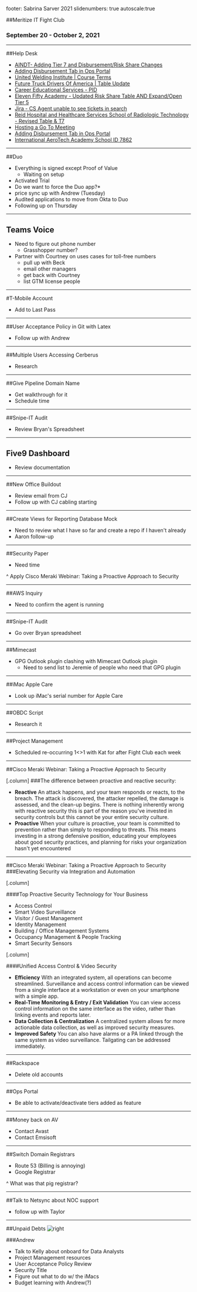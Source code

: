 footer: Sabrina Sarver 2021
slidenumbers: true
autoscale:true

##Meritize IT Fight Club
### September 20 - October 2, 2021

---

##Help Desk
- [AINDT- Adding Tier 7 and Disbursement/Risk Share Changes](https://meritize.atlassian.net/browse/SD-2247)
- [Adding Disbursement Tab in Ops Portal](https://meritize.atlassian.net/browse/SD-2258)
- [United Welding Institute | Course Terms](https://meritize.atlassian.net/browse/SD-2257)
- [Future Truck Drivers Of America | Table Update](https://meritize.atlassian.net/browse/SD-2256)
- [Career Educational Services - PID](https://meritize.atlassian.net/browse/SD-2254)
- [Eleven Fifty Academy - Updated Risk Share Table AND Expand/Open Tier 5](https://meritize.atlassian.net/browse/SD-2252)
- [Jira - CS Agent unable to see tickets in search](https://meritize.atlassian.net/browse/SD-2251)
- [Reid Hospital and Healthcare Services School of Radiologic Technology - Revised Table & T7](https://meritize.atlassian.net/browse/SD-2250)
- [Hosting a Go To Meeting](https://meritize.atlassian.net/browse/SD-2249)
- [Adding Disbursement Tab in Ops Portal](https://meritize.atlassian.net/browse/SD-2258)
- [International AeroTech Academy School ID 7862](https://meritize.atlassian.net/browse/SD-2260)

---

##Duo

- Everything is signed except Proof of Value
  - Waiting on setup
- Activated Trial
- Do we want to force the Duo app?*
- price sync up with Andrew (Tuesday)
- Audited applications to move from Okta to Duo
- Following up on Thursday

---

## Teams Voice
- Need to figure out phone number
    - Grasshopper number?
- Partner with Courtney on uses cases for toll-free numbers
    - pull up with Beck
    - email other managers
    - get back with Courtney
    - list GTM license people

---

#T-Mobile Account
- Add to Last Pass

---

##User Acceptance Policy in Git with Latex
- Follow up with Andrew

---

##Multiple Users Accessing Cerberus
- Research

---

##Give Pipeline Domain Name
- Get walkthrough for it
- Schedule time

---

##Snipe-IT Audit
- Review Bryan's Spreadsheet

---

## Five9 Dashboard
- Review documentation

---

##New Office Buildout
- Review email from CJ
- Follow up with CJ cabling starting

---

##Create Views for Reporting Database Mock
- Need to review what I have so far and create a repo if I haven't already
- Aaron follow-up

---

##Security Paper
- Need time

^ Apply Cisco Meraki Webinar: Taking a Proactive Approach to Security

---

##AWS Inquiry
- Need to confirm the agent is running

---

##Snipe-IT Audit
- Go over Bryan spreadsheet

---

##Mimecast
- GPG Outlook plugin clashing with Mimecast Outlook plugin
  - Need to send list to Jeremie of people who need that GPG plugin

---

##iMac Apple Care
- Look up iMac's serial number for Apple Care

---

##OBDC Script
- Research it

---

##Project Management
- Scheduled re-occurring 1<>1 with Kat for after Fight Club each week

---

##Cisco Meraki Webinar: Taking a Proactive Approach to Security

[.column]
###The difference between proactive and reactive security:

  - **Reactive**
    An attack happens, and your team responds or reacts, to the breach. The attack is discovered, the attacker repelled, the damage is assessed, and the clean-up begins. There is nothing inherently wrong with reactive security this is part of the reason you've invested in security controls but this cannot be your entire security culture.
  - **Proactive**
    When your culture is proactive, your team is committed to prevention rather than simply to responding to threats. This means investing in a strong defensive position, educating your employees about good security practices, and planning for risks your organization hasn't yet encountered

---

##Cisco Meraki Webinar: Taking a Proactive Approach to Security
###Elevating Security via Integration and Automation

[.column]

####Top Proactive Security Technology for Your Business
- Access Control
- Smart Video Surveillance
- Visitor / Guest Management
- Identity Management
- Building / Office Management Systems
- Occupancy Management & People Tracking
- Smart Security Sensors

[.column]

####Unified Access Control & Video Security
- **Efficiency**
  With an integrated system, all operations can become streamlined. Surveillance and access control information can be viewed from a single interface at a workstation or even on your smartphone with a simple app.
- **Real-Time Monitoring & Entry / Exit Validation**
  You can view access control information on the same interface as the video, rather than linking events and reports later.
- **Data Collection & Centralization**
  A centralized system allows for more actionable data collection, as well as improved security measures.
- **Improved Safety**
  You can also have alarms or a PA linked through the same system as video surveillance. Tailgating can be addressed immediately.

---

##Rackspace
- Delete old accounts

---

##Ops Portal
- Be able to activate/deactivate tiers added as feature

---

##Money back on AV
- Contact Avast
- Contact Emsisoft

---

##Switch Domain Registrars
- Route 53 (Billing is annoying)
- Google Registrar

^ What was that pig registrar?

---

##Talk to Netsync about NOC support
- follow up with Taylor

---

##Unpaid Debts
![right](https://i.imgur.com/qsNlN7E.jpg)

###Andrew
- Talk to Kelly about onboard for Data Analysts
- Project Management resources
- User Acceptance Policy Review
- Security Title
- Figure out what to do w/ the iMacs
- Budget learning with Andrew(?)